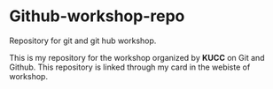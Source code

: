 # Github-workshop-repo
Repository for git and git hub workshop.

This is my repository for the workshop organized by <b>KUCC</b> on Git and Github. This repository is linked through my card in the webiste of workshop. 
